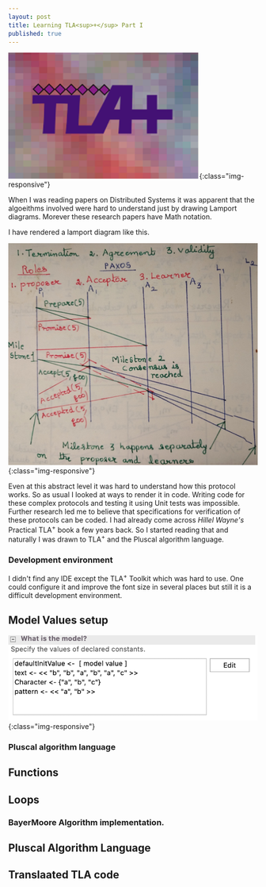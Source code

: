 ```yaml
---
layout: post
title: Learning TLA<sup>+</sup> Part I
published: true
---
```


![image-title-here](../images/TLAPlus.png){:class="img-responsive"} 

When I was reading papers on Distributed Systems it was apparent that the algoeithms involved
were hard to understand just by drawing Lamport diagrams. Morever these research papers have Math
notation.

I have rendered a lamport diagram like this.

![image-title-here](../images/Paxos.jpg){:class="img-responsive"}

Even at this abstract level it was hard to understand how this protocol works. So as usual I looked
at ways to render it in code. Writing code for these complex protocols and testing it using Unit tests
was impossible. Further research led me to believe that specifications for verification of these protocols
can be coded. 
I had already come across <i>Hillel Wayne's</i> Practical TLA<sup>+</sup> book a few years
back. So I started reading that and naturally I was drawn to TLA<sup>+</sup> and the Pluscal
algorithm language.

### Development environment

I didn't find any IDE except the TLA<sup>+</sup> Toolkit which was hard
to use. One could configure it and improve the font size in several places
but still it is a difficult development environment.

## Model Values setup

![image-title-here](../images/modelvalues.png){:class="img-responsive"}


### Pluscal algorithm language

## Functions


## Loops

### BayerMoore Algorithm implementation.



## Pluscal Algorithm Language



<script src="https://gist.github.com/mohanr/265bc7e9299c95890602aca7e372c75d.js"></script>

## Translaated TLA code

<script src="https://gist.github.com/mohanr/41c55a5a98ae7397aa34085994d631f7.js"></script>
